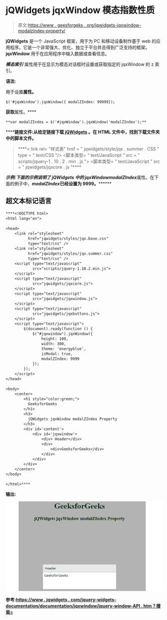 # jQWidgets jqxWindow 模态指数性质

> 原文:[https://www . geesforgeks . org/jqwidgets-jqxwindow-modalzindex-property/](https://www.geeksforgeeks.org/jqwidgets-jqxwindow-modalzindex-property/)

**jQWidgets** 是一个 JavaScript 框架，用于为 PC 和移动设备制作基于 web 的应用程序。它是一个非常强大、优化、独立于平台并且得到广泛支持的框架。 **jqxWindow** 用于在应用程序中输入数据或查看信息。

***模态索引*** 属性用于在显示为模态对话框时设置或获取指定的 jqxWindow 的 z 索引。

**语法:**

用于设置**属性。**

```
$('#jqxWindow').jqxWindow({ modalZIndex: 99999}); 
```

**获取**属性。****

```
**var modalZIndex = $('#jqxWindow').jqxWindow('modalZIndex');** 
```

******链接文件:**从给定链接下载 [jQWidgets](https://www.jqwidgets.com/download/) 。在 HTML 文件中，找到下载文件夹中的脚本文件。****

> <link rel="”stylesheet”" href="”jqwidgets/styles/jqx.base.css”" type="”text/css”"> ****< link rel= "样式表" href = " jqwidgets/style/jqx . summer . CSS " type = " text/CSS "/>
> <脚本类型= " text/JavaScript " src = " scripts/jquery-1 . 10 . 2 . min . js "></脚本>
> <脚本类型= " text/JavaScript " src = " jqwidgets/jqxcore . js "****

******示例:**下面的示例说明了 jQWidgets 中的 jqxWindow***modalZIndex*****属性。在下面的例子中，***modalZIndex*****已经设置为 9999。********

## ******超文本标记语言******

```
****<!DOCTYPE html>
<html lang="en">

<head>
    <link rel="stylesheet" 
          href="jqwidgets/styles/jqx.base.css" 
          type="text/css" />
    <link rel="stylesheet" 
          href="jqwidgets/styles/jqx.summer.css" 
          type="text/css" />
    <script type="text/javascript" 
            src="scripts/jquery-1.10.2.min.js">
    </script>
    <script type="text/javascript" 
            src="jqwidgets/jqxcore.js">
    </script>
    <script type="text/javascript" 
            src="jqwidgets/jqxwindow.js">
    </script>
    <script type="text/javascript" 
            src="jqwidgets/jqxbuttons.js">
    </script>
    <script type="text/javascript">
        $(document).ready(function () {
            $("#jqxwindow").jqxWindow({
                height: 100,
                width: 300,
                theme: 'energyblue',
                isModal: true,
                modalZIndex: 9999
            });
        });
    </script>
</head>

<body>
    <center>
        <h1 style="color:green;"> 
          GeeksforGeeks 
        </h1>
        <h3> 
          jQWidgets jqxWindow modalZIndex Property 
        </h3>
        <div id='content'>
            <div id='jqxwindow'>
                <div> Header</div>
                <div>
                    <div>GeeksforGeeks</div>
                </div>
            </div>
        </div>
    </center>
</body>

</html>****
```

********输出:********

****![](img/d7f28d890b52dbc429c0d31ea8399d77.png)****

******参考:**[https://www . jqwidgets . com/jquery-widgets-documentation/documentation/jqxwindow/jquery-window-API . htm？搜索=](https://www.jqwidgets.com/jquery-widgets-documentation/documentation/jqxwindow/jquery-window-api.htm?search=)****
